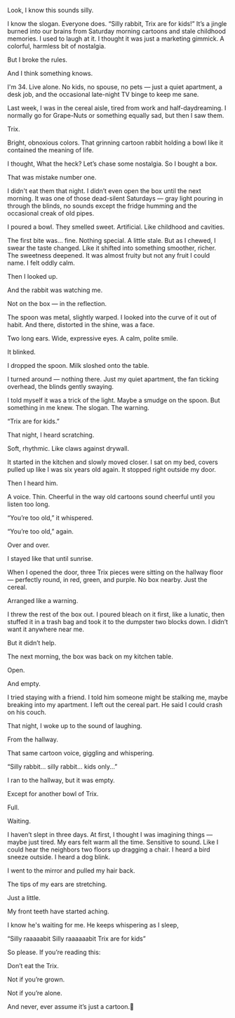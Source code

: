 
Look, I know this sounds silly.

I know the slogan. Everyone does. “Silly rabbit, Trix are for kids!” It’s a jingle burned into our brains from Saturday morning cartoons and stale childhood memories. I used to laugh at it. I thought it was just a marketing gimmick. A colorful, harmless bit of nostalgia.

But I broke the rules.

And I think something knows.

I'm 34. Live alone. No kids, no spouse, no pets — just a quiet apartment, a desk job, and the occasional late-night TV binge to keep me sane.

Last week, I was in the cereal aisle, tired from work and half-daydreaming. I normally go for Grape-Nuts or something equally sad, but then I saw them.

Trix.

Bright, obnoxious colors. That grinning cartoon rabbit holding a bowl like it contained the meaning of life.

I thought, What the heck? Let’s chase some nostalgia. So I bought a box.

That was mistake number one.

I didn't eat them that night. I didn’t even open the box until the next morning. It was one of those dead-silent Saturdays — gray light pouring in through the blinds, no sounds except the fridge humming and the occasional creak of old pipes.

I poured a bowl. They smelled sweet. Artificial. Like childhood and cavities.

The first bite was… fine. Nothing special. A little stale. But as I chewed, I swear the taste changed. Like it shifted into something smoother, richer. The sweetness deepened. It was almost fruity but not any fruit I could name. I felt oddly calm.

Then I looked up.

And the rabbit was watching me.

Not on the box — in the reflection.

The spoon was metal, slightly warped. I looked into the curve of it out of habit. And there, distorted in the shine, was a face.

Two long ears. Wide, expressive eyes. A calm, polite smile.

It blinked.

I dropped the spoon. Milk sloshed onto the table.

I turned around — nothing there. Just my quiet apartment, the fan ticking overhead, the blinds gently swaying.

I told myself it was a trick of the light. Maybe a smudge on the spoon. But something in me knew. The slogan. The warning.

“Trix are for kids.”

That night, I heard scratching.

Soft, rhythmic. Like claws against drywall.

It started in the kitchen and slowly moved closer. I sat on my bed, covers pulled up like I was six years old again. It stopped right outside my door.

Then I heard him.

A voice. Thin. Cheerful in the way old cartoons sound cheerful until you listen too long.

“You’re too old,” it whispered.

“You’re too old,” again.

Over and over.

I stayed like that until sunrise.

When I opened the door, three Trix pieces were sitting on the hallway floor — perfectly round, in red, green, and purple. No box nearby. Just the cereal.

Arranged like a warning.

I threw the rest of the box out. I poured bleach on it first, like a lunatic, then stuffed it in a trash bag and took it to the dumpster two blocks down. I didn’t want it anywhere near me.

But it didn’t help.

The next morning, the box was back on my kitchen table.

Open.

And empty.

I tried staying with a friend. I told him someone might be stalking me, maybe breaking into my apartment. I left out the cereal part. He said I could crash on his couch.

That night, I woke up to the sound of laughing.

From the hallway.

That same cartoon voice, giggling and whispering.

“Silly rabbit… silly rabbit… kids only…”

I ran to the hallway, but it was empty.

Except for another bowl of Trix.

Full.

Waiting.

I haven’t slept in three days. At first, I thought I was imagining things — maybe just tired. My ears felt warm all the time. Sensitive to sound. Like I could hear the neighbors two floors up dragging a chair. I heard a bird sneeze outside. I heard a dog blink.

I went to the mirror and pulled my hair back.

The tips of my ears are stretching.

Just a little. 

My front teeth have started aching.

I know he's waiting for me. He keeps whispering as I sleep, 

“Silly raaaaabit
Silly raaaaaabit
Trix are for kids”

So please. If you’re reading this:

Don’t eat the Trix.

Not if you’re grown.

Not if you’re alone.

And never, ever assume it’s just a cartoon.🐇
